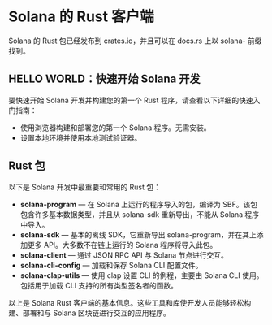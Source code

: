 # Solana 的 Rust 客户端

Solana 的 Rust 包已经发布到 crates.io，并且可以在 docs.rs 上以 solana- 前缀找到。

## HELLO WORLD：快速开始 Solana 开发

要快速开始 Solana 开发并构建您的第一个 Rust 程序，请查看以下详细的快速入门指南：

- 使用浏览器构建和部署您的第一个 Solana 程序。无需安装。
- 设置本地环境并使用本地测试验证器。

## Rust 包

以下是 Solana 开发中最重要和常用的 Rust 包：

- **solana-program** — 在 Solana 上运行的程序导入的包，编译为 SBF。该包包含许多基本数据类型，并且从 solana-sdk 重新导出，不能从 Solana 程序中导入。
- **solana-sdk** — 基本的离线 SDK，它重新导出 solana-program，并在其上添加更多 API。大多数不在链上运行的 Solana 程序将导入此包。
- **solana-client** — 通过 JSON RPC API 与 Solana 节点进行交互。
- **solana-cli-config** — 加载和保存 Solana CLI 配置文件。
- **solana-clap-utils** — 使用 clap 设置 CLI 的例程，主要由 Solana CLI 使用。包括用于加载 CLI 支持的所有类型签名者的函数。

以上是 Solana Rust 客户端的基本信息。这些工具和库使开发人员能够轻松构建、部署和与 Solana 区块链进行交互的应用程序。

